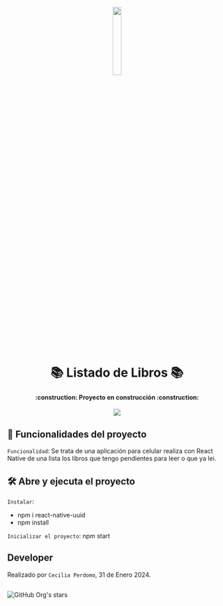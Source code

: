 <p align=center>
    <img 
        src="https://cdn-icons-png.flaticon.com/512/5833/5833290.png"
        width="20%"
    >
</p>

<h1 align="center"> 📚 Listado de Libros 📚 </h1>

<h4 align="center">
    :construction: Proyecto en construcción :construction:
</h4>

<p align="center">
   <img src="https://img.shields.io/badge/STATUS-EN%20DESAROLLO-green">
</p>

## :hammer: Funcionalidades del proyecto

`Funcionalidad`: Se trata de una aplicación para celular realiza con React Native de una lista los libros que tengo pendientes para leer o que ya lei.


## 🛠️ Abre y ejecuta el proyecto
`Instalar`:     
- npm i react-native-uuid
- npm install 

`Inicializar el proyecto`:  npm start 

## Developer
Realizado por `Cecilia Perdomo`, 31 de Enero 2024. 

##
![GitHub Org's stars](https://img.shields.io/github/stars/camilafernanda?style=social)